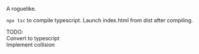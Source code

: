 A roguelike.

`npx tsc` to compile typescript. Launch index.html from dist after compiling.  

TODO:  
Convert to typescript  
Implement collision  
